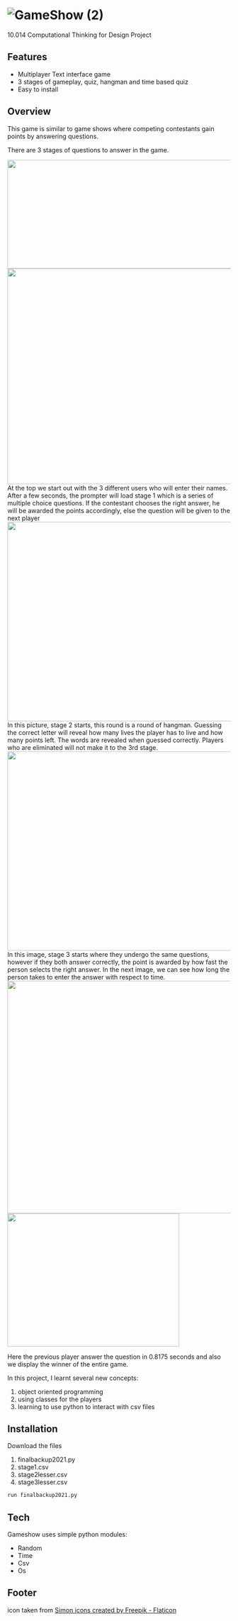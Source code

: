 # ![GameShow (2)](https://user-images.githubusercontent.com/81726240/236750476-c56a3e3b-da98-48da-bdc3-eb34745125dc.png)

10.014 Computational Thinking for Design Project

## Features

- Multiplayer Text interface game
- 3 stages of gameplay, quiz, hangman and time based quiz
- Easy to install

## Overview
This game is similar to game shows where competing contestants gain points by answering questions. 

There are 3 stages of questions to answer in the game.

<img src="https://user-images.githubusercontent.com/81726240/236749822-bb5149b9-4cd6-40fa-8fc7-10b77e0c90b2.png" width="582" height="245">
<img src="https://user-images.githubusercontent.com/81726240/236749862-790e5f88-a240-46ea-9c40-b445d8c37e6d.png" width="767" height="487">
At the top we start out with the 3 different users who will enter their names. After a few seconds, the prompter will load stage 1 which is a series of multiple choice questions. If the contestant chooses the right answer, he will be awarded the points accordingly, else the question will be given to the next player

<img src="https://user-images.githubusercontent.com/81726240/236749954-b3c08c99-9382-4ce6-846a-eae78e5cb23c.png" width="649" height="450">
In this picture, stage 2 starts, this round is a round of hangman. Guessing the correct letter will reveal how many lives the player has to live and how many points left. The words are revealed when guessed correctly. Players who are eliminated will not make it to the 3rd stage. 

<img src="https://user-images.githubusercontent.com/81726240/236750066-3bc62743-9322-4b5a-b60b-df06015b7152.png" width="1024" height="450">
In this image, stage 3 starts where they undergo the same questions, however if they both answer correctly, the point is awarded by how fast the person selects the right answer. In the next image, we can see how long the person takes to enter the answer with respect to time.

<img src="https://user-images.githubusercontent.com/81726240/236750146-d6b937c3-9bbd-4047-9dc0-2a3abb51425a.png" width="1024" height="525">
<img src="https://user-images.githubusercontent.com/81726240/236750166-3fef459f-3920-4ba9-aa2a-562ff1f0ed81.png" width="388" height="301">

Here the previous player answer the question in 0.8175 seconds and also we display the winner of the entire game. 


In this project, I learnt several new concepts:
1. object oriented programming
2. using classes for the players
3. learning to use python to interact with csv files

## Installation

Download the files
1. finalbackup2021.py
2. stage1.csv
3. stage2lesser.csv
4. stage3lesser.csv

```sh
run finalbackup2021.py
```

## Tech

Gameshow uses simple python modules:

- Random
- Time
- Csv
- Os

## Footer
icon taken from <a href="https://www.flaticon.com/free-icons/simon" title="simon icons">Simon icons created by Freepik - Flaticon</a>
